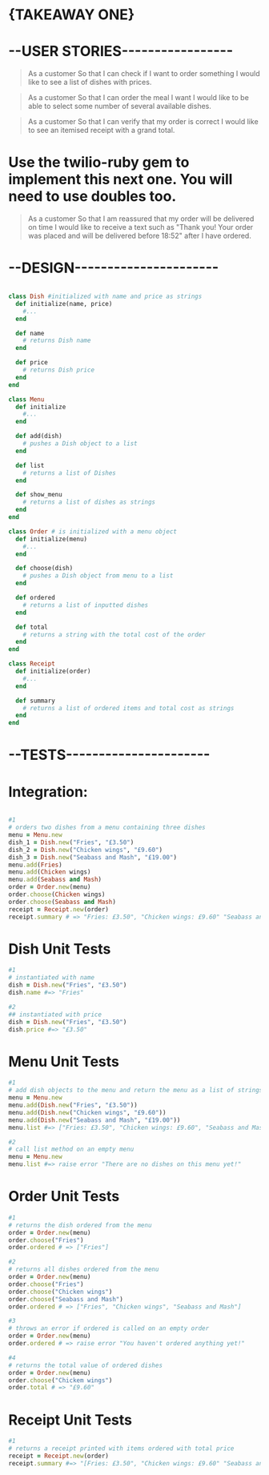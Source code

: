 # {TAKEAWAY ONE}

# --USER STORIES-----------------

>As a customer
>So that I can check if I want to order something
>I would like to see a list of dishes with prices.

>As a customer
>So that I can order the meal I want
>I would like to be able to select some number of several available dishes.

>As a customer
>So that I can verify that my order is correct
>I would like to see an itemised receipt with a grand total.

# Use the twilio-ruby gem to implement this next one. You will need to use doubles too.
>As a customer
>So that I am reassured that my order will be delivered on time
>I would like to receive a text such as "Thank you! Your order was placed and will be delivered before 18:52" after I have ordered.


# --DESIGN----------------------


```ruby

class Dish #initialized with name and price as strings
  def initialize(name, price)
    #...
  end

  def name
    # returns Dish name
  end

  def price
    # returns Dish price
  end
end

class Menu
  def initialize
    #...
  end

  def add(dish)
    # pushes a Dish object to a list
  end

  def list
    # returns a list of Dishes
  end

  def show_menu
    # returns a list of dishes as strings
  end
end

class Order # is initialized with a menu object
  def initialize(menu)
    #...
  end

  def choose(dish)
    # pushes a Dish object from menu to a list 
  end

  def ordered
    # returns a list of inputted dishes
  end

  def total
    # returns a string with the total cost of the order
  end
end

class Receipt
  def initialize(order)
    #...
  end

  def summary
    # returns a list of ordered items and total cost as strings
  end
end

```

# --TESTS----------------------

# Integration: 
``` ruby

#1
# orders two dishes from a menu containing three dishes
menu = Menu.new
dish_1 = Dish.new("Fries", "£3.50")
dish_2 = Dish.new("Chicken wings", "£9.60")
dish_3 = Dish.new("Seabass and Mash", "£19.00")
menu.add(Fries)
menu.add(Chicken wings)
menu.add(Seabass and Mash)
order = Order.new(menu)
order.choose(Chicken wings)
order.choose(Seabass and Mash)
receipt = Receipt.new(order)
receipt.summary # => "Fries: £3.50", "Chicken wings: £9.60" "Seabass and Mash: £19.00", Total: £38.60


```

# Dish Unit Tests
```ruby
#1
# instantiated with name
dish = Dish.new("Fries", "£3.50")
dish.name #=> "Fries"

#2
## instantiated with price
dish = Dish.new("Fries", "£3.50")
dish.price #=> "£3.50"
```

# Menu Unit Tests
```ruby
#1 
# add dish objects to the menu and return the menu as a list of strings
menu = Menu.new
menu.add(Dish.new("Fries", "£3.50"))
menu.add(Dish.new("Chicken wings", "£9.60"))
menu.add(Dish.new("Seabass and Mash", "£19.00"))
menu.list #=> ["Fries: £3.50", "Chicken wings: £9.60", "Seabass and Mash: £19.00"]

#2
# call list method on an empty menu
menu = Menu.new
menu.list #=> raise error "There are no dishes on this menu yet!"
```

# Order Unit Tests
```ruby
#1
# returns the dish ordered from the menu
order = Order.new(menu)
order.choose("Fries")
order.ordered # => ["Fries"]

#2
# returns all dishes ordered from the menu
order = Order.new(menu)
order.choose("Fries")
order.choose("Chicken wings")
order.choose("Seabass and Mash")
order.ordered # => ["Fries", "Chicken wings", "Seabass and Mash"]

#3
# throws an error if ordered is called on an empty order
order = Order.new(menu)
order.ordered # => raise error "You haven't ordered anything yet!"

#4
# returns the total value of ordered dishes
order = Order.new(menu)
order.choose("Chickem wings")
order.total # => "£9.60"
```
# Receipt Unit Tests
```ruby
#1
# returns a receipt printed with items ordered with total price
receipt = Receipt.new(order)
receipt.summary #=> "[Fries: £3.50", "Chicken wings: £9.60" "Seabass and Mash: £19.00"] Total: £38.60"
```
